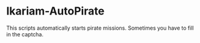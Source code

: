 # Ikariam-AutoPirate
This scripts automatically starts pirate missions. Sometimes you have to fill in the captcha. 
